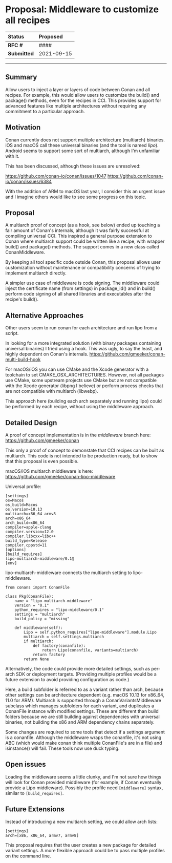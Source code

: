 # Proposal: Middleware to customize all recipes

| **Status**        | **Proposed** |
|:------------------|:---------------------------------------------|
| **RFC #**         | ####                                         |
| **Submitted**     | 2021-09-15                                   |

---

## Summary
Allow users to inject a layer or layers of code between Conan and all recipes.
For example, this would allow users to customize the build() and package() methods,
even for the recipes in CCI.  This provides support for advanced features
like multiple architectures without requiring any commitment to a particular approach.


## Motivation
Conan currently does not support multiple architecture (multiarch) binaries.
iOS and macOS call these universal binaries (and the tool is named *lipo*).
Android seems to support some sort of multiarch, although I'm unfamiliar with it.

This has been discussed, although these issues are unresolved:

<https://github.com/conan-io/conan/issues/1047>
<https://github.com/conan-io/conan/issues/6384>

With the addition of ARM to macOS last year, I consider this an urgent issue
and I imagine others would like to see some progress on this topic.

## Proposal
A multiarch proof of concept (as a hook, see below) ended up touching a fair
amount of Conan's internals, although it was fairly successful at compiling
universal CCI.  This inspired a general purpose extension to Conan where
multiarch support could be written like a recipe, with wrapper build() and package()
methods.  The support comes in a new class called ConanMiddleware.

By keeping all tool specific code outside Conan, this proposal allows
user customization without maintenance or compatibility concerns of trying to
implement multiarch directly.

A simpler use case of middleware is code signing.  The middleware could inject
the certificate name (from settings) in package_id() and in build() perform
code signing of all shared libraries and executables after the recipe's build().



## Alternative Approaches
Other users seem to run conan for each architecture and run lipo from a script.

In looking for a more integrated solution (with binary packages containing
universal binaries) I tried using a hook.  This was ugly, to say the least,
and highly dependent on Conan's internals.
<https://github.com/gmeeker/conan-multi-build-hook>

For macOS/iOS you can use CMake and the Xcode generator with a toolchain to
set CMAKE_OSX_ARCHITECTURES.  However, not all packages use CMake, some upstream
projects use CMake but are not compatible with the Xcode generator (libpng I believe)
or perform process checks that are not compatible with multiarch (libwebp).

This approach here (building each arch separately and running lipo) could be
performed by each recipe, without using the middleware approach.


## Detailed Design

A proof of concept implementation is in the *middleware* branch here:
<https://github.com/gmeeker/conan>

This only a proof of concept to demonstate that CCI recipes can be built as
multiarch.  This code is not intended to be production ready, but to show
that this proposal is even possible.

macOS/iOS multiarch middleware is here:
<https://github.com/gmeeker/conan-lipo-middleware>

Universal profile:

```
[settings]
os=Macos
os_build=Macos
os.version=10.13
multiarch=x86_64 armv8
arch=x86_64
arch_build=x86_64
compiler=apple-clang
compiler.version=12.0
compiler.libcxx=libc++
build_type=Release
compiler.cppstd=11
[options]
[build_requires]
lipo-multiarch-middleware/0.1@
[env]
```

lipo-multiarch-middleware connects the multiarch setting to lipo-middleware.

```
from conans import ConanFile

class Pkg(ConanFile):
    name = "lipo-multiarch-middleware"
    version = "0.1"
    python_requires = "lipo-middleware/0.1"
    settings = "multiarch"
    build_policy = "missing"

    def middleware(self):
        Lipo = self.python_requires["lipo-middleware"].module.Lipo
        multiarch = self.settings.multiarch
        if multiarch:
            def factory(conanfile):
                return Lipo(conanfile, variants=multiarch)
            return factory
        return None
```

Alternatively, the code could provide more detailed settings, such as
per-arch SDK or deployment targets.  (Providing multiple profiles would be
a future extension to avoid providing configuration as code.)

Here, a build subfolder is referred to as a variant rather than arch, because other
settings can be architecture dependent (e.g. macOS 10.13 for x86_64, 11.0 for ARM).
Multiarch is supported through a ConanVariantsMiddleware
subclass which manages subfolders for each variant, and duplicates a ConanFile
instance with modified settings.  These are different than build folders
because we are still building against dependencies with universal binaries,
not building the x86 and ARM dependency chains separately.

Some changes are required to some tools that detect if a settings argument
is a conanfile.  Although the middleware wraps the conanfile, it's not using
ABC (which would make conan think multiple ConanFile's are in a file) and
isinstance() will fail.  These tools now use duck typing.


## Open issues
Loading the middleware seems a little clunky, and I'm not sure how things
will look for Conan provided middleware (for example, if Conan eventually
provide a Lipo middleware).  Possibly the profile need ``[middleware]``
syntax, similar to ``[build_requires]``.


## Future Extensions
Instead of introducing a new multiarch setting, we could allow arch lists:
```
[settings]
arch=[x86, x86_64, armv7, armv8]
```

This proposal requires that the user creates a new package for detailed
variant settings.  A more flexible approach could be to pass multiple
profiles on the command line.
